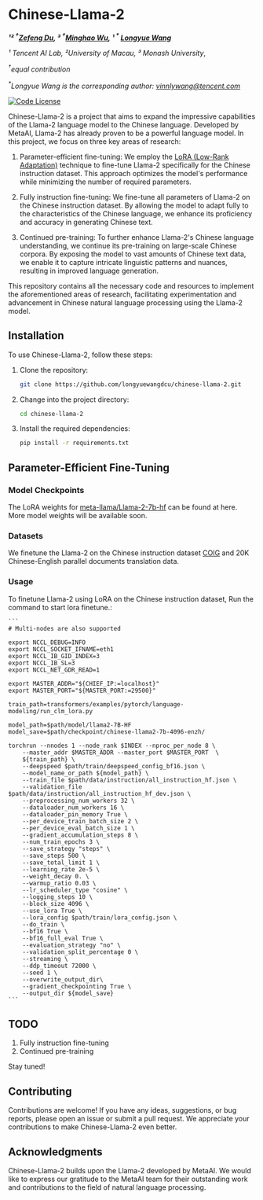 # Chinese-Llama-2

<!-- **Authors:** -->

**_¹² <sup>&dagger;</sup>[Zefeng Du](https://seeledu.github.io/index-en.html), ³ <sup>&dagger;</sup>[Minghao Wu](https://minghao-wu.github.io/), ¹ <sup>*</sup> [Longyue Wang](http://www.longyuewang.com/)_**


<!-- **Affiliations:** -->

_¹ Tencent AI Lab,  ²University of Macau, ³ Monash University_,

_<sup>&dagger;</sup>equal contribution_

_<sup>*</sup>Longyue Wang is the corresponding author: [vinnlywang@tencent.com](mailto:{vinnlywang@tencent.com)_
</div>

[![Code License](https://img.shields.io/badge/Code%20License-Apache_2.0-green.svg)]()



Chinese-Llama-2 is a project that aims to expand the impressive capabilities of the Llama-2 language model to the Chinese language. Developed by MetaAI, Llama-2 has already proven to be a powerful language model. In this project, we focus on three key areas of research:

1. Parameter-efficient fine-tuning: We employ the [LoRA (Low-Rank Adaptation)](https://arxiv.org/abs/2106.09685) technique to fine-tune Llama-2 specifically for the Chinese instruction dataset. This approach optimizes the model's performance while minimizing the number of required parameters.

2. Fully instruction fine-tuning: We fine-tune all parameters of Llama-2 on the Chinese instruction dataset. By allowing the model to adapt fully to the characteristics of the Chinese language, we enhance its proficiency and accuracy in generating Chinese text.

3. Continued pre-training: To further enhance Llama-2's Chinese language understanding, we continue its pre-training on large-scale Chinese corpora. By exposing the model to vast amounts of Chinese text data, we enable it to capture intricate linguistic patterns and nuances, resulting in improved language generation.

This repository contains all the necessary code and resources to implement the aforementioned areas of research, facilitating experimentation and advancement in Chinese natural language processing using the Llama-2 model.


## Installation

To use Chinese-Llama-2, follow these steps:

1. Clone the repository:

   ```bash
   git clone https://github.com/longyuewangdcu/chinese-llama-2.git
   ```

2. Change into the project directory:

   ```bash
   cd chinese-llama-2
   ```

3. Install the required dependencies:

   ```bash
   pip install -r requirements.txt
   ```


## Parameter-Efficient Fine-Tuning

### Model Checkpoints

The LoRA weights for [meta-llama/Llama-2-7b-hf](https://huggingface.co/meta-llama/Llama-2-7b-hf) can be found at here. More model weights will be available soon.


### Datasets
We finetune the Llama-2 on the Chinese instruction dataset [COIG](https://huggingface.co/datasets/BAAI/COIG) and 20K Chinese-English parallel documents translation data. 





### Usage

To finetune Llama-2 using LoRA on the Chinese instruction dataset, Run the command to start lora finetune.:

    ```
    # Multi-nodes are also supported

    export NCCL_DEBUG=INFO
    export NCCL_SOCKET_IFNAME=eth1
    export NCCL_IB_GID_INDEX=3
    export NCCL_IB_SL=3
    export NCCL_NET_GDR_READ=1

    export MASTER_ADDR="${CHIEF_IP:=localhost}"
    export MASTER_PORT="${MASTER_PORT:=29500}"

    train_path=transformers/examples/pytorch/language-modeling/run_clm_lora.py

    model_path=$path/model/llama2-7B-HF
    model_save=$path/checkpoint/chinese-llama2-7b-4096-enzh/

    torchrun --nnodes 1 --node_rank $INDEX --nproc_per_node 8 \
        --master_addr $MASTER_ADDR --master_port $MASTER_PORT  \
        ${train_path} \
        --deepspeed $path/train/deepspeed_config_bf16.json \
        --model_name_or_path ${model_path} \
        --train_file $path/data/instruction/all_instruction_hf.json \
        --validation_file $path/data/instruction/all_instruction_hf_dev.json \
        --preprocessing_num_workers 32 \
        --dataloader_num_workers 16 \
        --dataloader_pin_memory True \
        --per_device_train_batch_size 2 \
        --per_device_eval_batch_size 1 \
        --gradient_accumulation_steps 8 \
        --num_train_epochs 3 \
        --save_strategy "steps" \
        --save_steps 500 \
        --save_total_limit 1 \
        --learning_rate 2e-5 \
        --weight_decay 0. \
        --warmup_ratio 0.03 \
        --lr_scheduler_type "cosine" \
        --logging_steps 10 \
        --block_size 4096 \
        --use_lora True \
        --lora_config $path/train/lora_config.json \
        --do_train \
        --bf16 True \
        --bf16_full_eval True \
        --evaluation_strategy "no" \
        --validation_split_percentage 0 \
        --streaming \
        --ddp_timeout 72000 \
        --seed 1 \
        --overwrite_output_dir\
        --gradient_checkpointing True \
        --output_dir ${model_save}
    ```

## TODO

1. Fully instruction fine-tuning
2. Continued pre-training

Stay tuned!

## Contributing

Contributions are welcome! If you have any ideas, suggestions, or bug reports, please open an issue or submit a pull request. We appreciate your contributions to make Chinese-Llama-2 even better.


## Acknowledgments

Chinese-Llama-2 builds upon the Llama-2 developed by MetaAI. We would like to express our gratitude to the MetaAI team for their outstanding work and contributions to the field of natural language processing.
